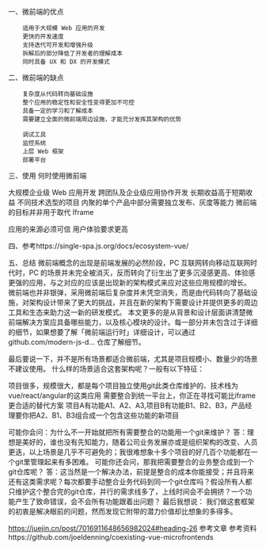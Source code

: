 一、微前端的优点

        适用于大规模 Web 应用的开发
        更快的开发速度
        支持迭代可开发和增强升级
        拆解后的部分降低了开发者的理解成本
        同时具备 UX 和 DX 的开发模式

二、微前端的缺点

        复杂度从代码转向基础设施
        整个应用的稳定性和安全性变得更加不可控
        具备一定的学习和了解成本
        需要建立全面的微前端周边设施，才能充分发挥其架构的优势

        调试工具
        监控系统
        上层 Web 框架
        部署平台


三、使用
何时使用微前端

大规模企业级 Web 应用开发
跨团队及企业级应用协作开发
长期收益高于短期收益
不同技术选型的项目
内聚的单个产品中部分需要独立发布、灰度等能力
微前端的目标并非用于取代 Iframe

应用的来源必须可信
用户体验要求更高


四、参考https://single-spa.js.org/docs/ecosystem-vue/



五、总结
微前端概念的出现是前端发展的必然阶段，PC 互联网转向移动互联网时代时，PC 的场景并未完全被消灭，反而转向了衍生出了更多沉浸感更高、体验感更强的应用，与之对应的应该是出现新的架构模式来应对这些应用规模的增长。
微前端也并非银弹，采用微前端后复杂度并未凭空消失，而是由代码转向了基础设施，对架构设计带来了更大的挑战，并且在新的架构下需要设计并提供更多的周边工具和生态来助力这一新的研发模式。
本文更多的是从背景和设计层面讲清楚微前端解决方案应具备哪些能力，以及核心模块的设计。每一部分并未包含过于详细的细节，如果想要了解「微前端运行时」详细设计，可以通过 github.com/modern-js-d… 仓库了解细节。

最后要说一下，并不是所有场景都适合微前端，尤其是项目规模小、数量少的场景不建议使用。
什么样的场景适合这套架构呢？一般有以下特征：

项目很多，规模很大，都是每个项目独立使用git此类仓库维护的、技术栈为vue/react/angular的这类应用
需要整合到统一平台上，你正在寻找可能比iframe更合适的替代方案
项目A有功能A1、A2、A3,项目B有功能B1、B2、B3，产品经理要你把A2、B1、B3组合成一个包含这些功能的新项目

可能你会问：为什么不一开始就把所有需要整合的功能用一个git来维护？
答：理想是美好的，谁也没有先知能力，随着公司业务发展亦或是组织架构的改变、人员更迭，以上场景是几乎不可避免的；我很难想象十多个项目的好几百个功能都在一个git里管理起来有多困难。
可能你还会问，那我把需要整合的业务整合成到一个git仓库呢？
答：这当然是一个解决办法，前提是整合的成本你能接受；并且将来还有这类需求呢？每次都要手动整合业务代码到同一个git仓库吗？假设所有人都只维护这个整合完的git仓库，并行的需求线多了，上线时间会不会拥挤？一个功能产生了致命错误，会不会所有功能跟着出问题？
最后我想说：
我们做这套框架的初衷是解决眼前的问题，然而发现它附带的潜力价值却比想象的多得多。



https://juejin.cn/post/7016911648656982024#heading-26 参考文章
参考资料https://github.com/joeldenning/coexisting-vue-microfrontends
